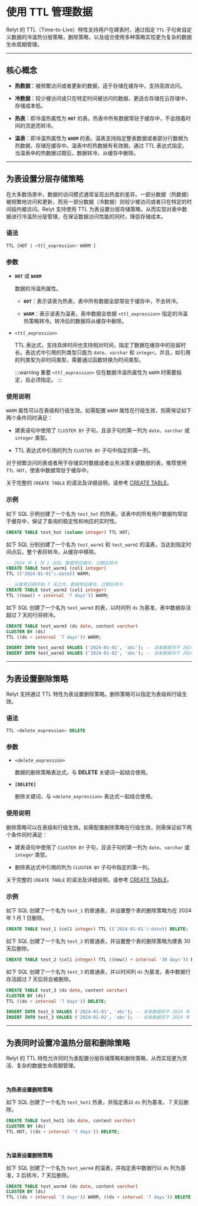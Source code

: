 
# 使用 TTL 管理数据


Relyt 的 TTL（Time-to-Live）特性支持用户在建表时，通过指定 `TTL` 子句来自定义数据的冷温热分层策略，删除策略，以及组合使用多种策略实现更为复杂的数据生命周期管理。

---
## 核心概念

- **热数据**：被频繁访问或者更新的数据，适于存储在缓存中，支持高效访问。

- **冷数据**：较少被访问或只在特定时间被访问的数据，更适合存储在云存储中，存储成本低。

- **热表**：即冷温热属性为 **`HOT`** 的表。热表中所有数据常驻于缓存中，不会随着时间的流逝而转冷。

- **温表**：即冷温热属性为 **`WARM`** 的表。温表支持指定整表数据或者部分行数据为热数据，存储在缓存中。温表中的热数据有有效期，通过 TTL 表达式指定。当温表中的热数据过期后，数据转冷，从缓存中删除。



---

## 为表设置分层存储策略

在大多数场景中，数据的访问模式通常呈现出热度的差异。一部分数据（热数据）被频繁地访问和更新，而另一部分数据（冷数据）则较少被访问或者只在特定的时间段内被访问。Relyt 支持使用 TTL 为表设置分层存储策略，从而实现对表中数据进行冷温热分层管理，在保证数据访问性能的同时，降低存储成本。

 

### 语法

```sql
TTL [HOT | <ttl_expression> WARM ]
```

 

### 参数

- **`HOT`** 或 **`WARM`**

    数据的冷温热属性。 
    
    - **`HOT`**：表示该表为热表，表中所有数据全部常驻于缓存中，不会转冷。

    - **`WARM`**：表示该表为温表，表中数据会依据 *`<ttl_expression>`* 指定的冷温热策略转冷。转冷后的数据将从缓存中删除。

- *`<ttl_expression>`*

    TTL 表达式，支持具体时间也支持相对时间，指定了数据在缓存中的驻留时长。表达式中引用的列类型只能为 `date`、`varchar` 和 `integer`。并且，如引用的列类型为非时间类型，需要通过函数转换为时间类型。

    :::warning 重要
    *`<ttl_expression>`* 仅在数据冷温热属性为 `WARM` 时需要指定，且必须指定。
    :::


 


### 使用说明

`WARM` 属性可以在表级和行级生效。如需配置 `WARM` 属性在行级生效，则需保证如下两个条件同时满足：

- 建表语句中使用了 `CLUSTER BY` 子句，且该子句的第一列为 `date`、`varchar` 或 `integer` 类型。

- TTL 表达式中引用的列为 `CLUSTER BY` 子句中指定的第一列。


对于频繁访问的表或者用于存储实时数据或者业务决策关键数据的表，推荐使用 `TTL HOT`，使表中数据常驻于缓存中。


关于完整的 `CREATE TABLE` 的语法及详细说明，请参考 [CREATE TABLE](reference/sql-commands/create-table.md)。


 


### 示例



如下 SQL 示例创建了一个名为 `test_hot` 的热表。该表中的所有用户数据均常驻于缓存中，保证了查询的稳定性和响应的实时性。

```sql
CREATE TABLE test_hot (column integer) TTL HOT;
```


如下 SQL 分别创建了一个名为 `test_warm1` 和 `test_warm2` 的温表，当达到指定时间点后，整个表将转冷，从缓存中移除。

```sql
-- 2024 年 1 月 1 日前，数据常驻缓存，过期后转冷
CREATE TABLE test_warm1 (col1 integer) 
TTL (('2024-01-01'::date)) WARM;

-- 从建表日期开始 7 天之内，数据常驻缓存，过期后转冷
CREATE TABLE test_warm2 (col1 integer) 
TTL ((now() + interval '7 days')) WARM;
```

如下 SQL 创建了一个名为 `test_warm3` 的表，以时间列 `ds` 为基准，表中数据存活超过 7 天的行将转冷。

```sql
CREATE TABLE test_warm3 (ds date, content varchar) 
CLUSTER BY (ds) 
TTL ((ds + interval '7 days')) WARM;

INSERT INTO test_warm3 VALUES ('2024-01-01', 'abc'); -- 该条数据将于 2024 年 1 月 8 日取消常驻缓存
INSERT INTO test_warm3 VALUES ('2024-01-02', 'abc'); -- 该条数据将于 2024 年 1 月 9 日取消常驻缓存
```

---
## 为表设置删除策略

Relyt 支持通过 TTL 特性为表设置删除策略。删除策略可以指定为表级和行级生效。

 

### 语法

```sql
TTL <delete_expression> DELETE
```

 

### 参数

- *`<delete_expression>`*

    数据的删除策略表达式，与 **DELETE** 关键词一起结合使用。

- **`[DELETE]`**

    删除关键词，与 *`<delete_expression>`* 表达式一起结合使用。

 

### 使用说明

删除策略可以在表级和行级生效。如需配置删除策略在行级生效，则需保证如下两个条件同时满足：

- 建表语句中使用了 `CLUSTER BY` 子句，且该子句的第一列为 `date`、`varchar` 或 `integer` 类型。

- 删除表达式中引用的列为 `CLUSTER BY` 子句中指定的第一列。

关于完整的 `CREATE TABLE` 的语法及详细说明，请参考 [CREATE TABLE](reference/sql-commands/create-table.md)。


 

### 示例

如下 SQL 创建了一个名为 `test_1` 的普通表，并设置整个表的删除策略为在 2024 年 1 月 1 日删除。

```sql
CREATE TABLE test_1 (col1 integer) TTL (('2024-01-01'::date)) DELETE;
```


如下 SQL 创建了一个名为 `test_2` 的普通表，并设置整个表的删除策略为建表 30 天后删除。

```sql
CREATE TABLE test_2 (col1 integer) TTL ((now() + interval '30 days')) DELETE;
```

如下 SQL 创建了一个名为 `test_3` 的普通表，并以时间列 `ds` 为基准，表中数据行存活超过 7 天后将会被删除。

```sql
CREATE TABLE test_3 (ds date, content varchar) 
CLUSTER BY (ds) 
TTL ((ds + interval '7 days')) DELETE;

INSERT INTO test_3 VALUES ('2024-01-01', 'abc'); -- 该条数据将于 2024 年 1 月 8 日删除
INSERT INTO test_3 VALUES ('2024-01-02', 'abc'); -- 该条数据将于 2024 年 1 月 9 日删除
```

---

## 为表同时设置冷温热分层和删除策略

Relyt 的 TTL 特性允许同时为表配置分层存储策略和删除策略，从而实现更为灵活、复杂的数据生命周期管理。

<br/>

**为热表设置删除策略**

如下 SQL 创建了一个名为 `test_hot1` 热表，并指定表以 `ds` 列为基准， 7 天后删除。

```sql
CREATE TABLE test_hot1 (ds date, content varchar) 
CLUSTER BY (ds) 
TTL HOT, ((ds + interval '7 days')) DELETE;
```

<br/>

**为温表设置删除策略**

如下 SQL 创建了一个名为 `test_warm4` 的温表，并指定表中数据行以 `ds` 列为基准，3 后转冷，7 天后删除。

```sql
CREATE TABLE test_warm4 (ds date, content varchar) 
CLUSTER BY (ds) 
TTL ((ds + interval '3 days')) WARM, ((ds + interval '7 days')) DELETE;
```



